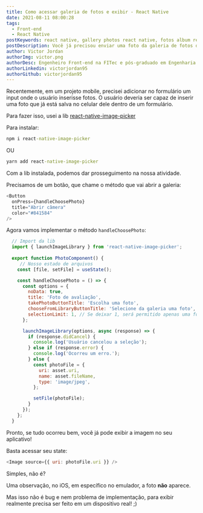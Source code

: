```yaml
---
title: Como acessar galeria de fotos e exibir - React Native
date: 2021-08-11 08:00:28
tags:
  - Front-end
  - React Native
postKeywords: react native, gallery photos react native, fotos album react native, react, js, fotos, photos, native
postDescription: Você já precisou enviar uma foto da galeria de fotos do celular, em uma aplicação React Native? Fazer isso pode parecer chato, mas é bem mais simples do que parece! Neste post, irei mostrar como podemos exibir fotos com o React Native
author: Victor Jordan
authorImg: victor.png
authorDesc: Engenheiro Front-end na FITec e pós-graduado em Engenharia de Software pela PUC-MG e formado em Banco de Dados pela Fatec, apaixonado por usabilidade, performance e UX!
authorLinkedin: victorjordan95
authorGithub: victorjordan95
---
```


Recentemente, em um projeto mobile, precisei adicionar no formulário um input onde o usuário inserisse fotos.
O usuário deveria ser capaz de inserir uma foto que já está salva no celular dele dentro de um formulário.

Para fazer isso, usei a lib [react-native-image-picker](https://www.npmjs.com/package/react-native-image-picker)

<!-- more -->

Para instalar:

```cmd
npm i react-native-image-picker
```
OU
```cmd
yarn add react-native-image-picker
```

Com a lib instalada, podemos dar prosseguimento na nossa atividade.

Precisamos de um botão, que chame o método que vai abrir a galeria:

```javascript
<Button
  onPress={handleChoosePhoto}
  title="Abrir câmera"
  color="#841584"
/>
```

Agora vamos implementar o método `handleChoosePhoto`:

```javascript
  // Import da lib
  import { launchImageLibrary } from 'react-native-image-picker';
  
  export function PhotoComponent() {
     // Nosso estado de arquivos
    const [file, setFile] = useState();

    const handleChoosePhoto = () => {
      const options = {
        noData: true,
        title: 'Foto de avaliação',
        takePhotoButtonTitle: 'Escolha uma foto',
        chooseFromLibraryButtonTitle: 'Selecione da galeria uma foto',
        selectionLimit: 1, // Se deixar 1, será permitido apenas uma foto e 0 várias 
      };

      launchImageLibrary(options, async (response) => {
        if (response.didCancel) {
          console.log('Usuário cancelou a seleção');
        } else if (response.error) {
          console.log('Ocorreu um erro.');
        } else {
          const photoFile = {
            uri: asset.uri,
            name: asset.fileName,
            type: 'image/jpeg',
          };

          setFile(photoFile);
        }
      });
    };
  }
```
Pronto, se tudo ocorreu bem, você já pode exibir a imagem no seu aplicativo!

Basta acessar seu state:

```javascript
<Image source={{ uri: photoFile.uri }} />
```

Simples, não é?

Uma observação, no iOS, em específico no emulador, a foto **não** aparece.

Mas isso não é bug e nem problema de implementação, para exibir realmente precisa ser feito em um dispositivo real! ;)

